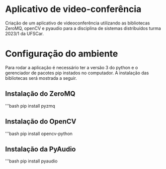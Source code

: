 # Aplicativo de video-conferência
Criação de um aplicativo de videoconferência utilizando as bibliotecas ZeroMQ, openCV e pyaudio para a disciplina de sistemas distribuídos turma 2023/1 da UFSCar.

# Configuração do ambiente
Para rodar a aplicação é necessário ter a versão 3 do python e o gerenciador de pacotes pip instados no computador. A instalação das bibliotecas será mostrada a seguir.

## Instalação do ZeroMQ
'''bash
pip install pyzmq

## Instalação do OpenCV
'''bash
pip install opencv-python


## Instalação da PyAudio
'''bash
pip install pyaudio
